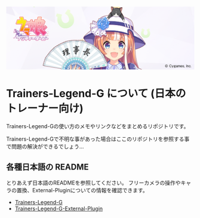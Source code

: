 ![適切!良い判断だな!](/img/akikawayayoi.png)
# Trainers-Legend-G について (日本のトレーナー向け)
Trainers-Legend-Gの使い方のメモやリンクなどをまとめるリポジトリです。

Trainers-Legend-Gで不明な事があった場合はここのリポジトリを参照する事で問題の解決ができるでしょう...

## 各種日本語の README
とりあえず日本語のREADMEを参照してください。
フリーカメラの操作やキャラの置換、External-Pluginについての情報を確認できます。
- [Trainers-Legend-G](https://github.com/MinamiChiwa/Trainers-Legend-G/blob/main/readme_JA.md)
- [Trainers-Legend-G-External-Plugin](https://github.com/chinosk6/Trainers-Legend-G-External-Plugin/blob/main/README_JA.md)

